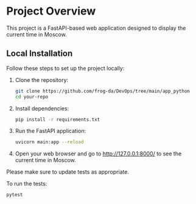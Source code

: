 # Project Overview

This project is a FastAPI-based web application designed to display the current time in Moscow.

## Local Installation

Follow these steps to set up the project locally:

1. Clone the repository:

   ```bash
   git clone https://github.com/frog-da/DevOps/tree/main/app_python
   cd your-repo

2. Install dependencies:

   ```bash
   pip install -r requirements.txt

3. Run the FastAPI application:

    ```bash
    uvicorn main:app --reload

4. Open your web browser and go to <http://127.0.0.1:8000/> to see the current time in Moscow.

Please make sure to update tests as appropriate.

To run the tests:

```bash
pytest
```
